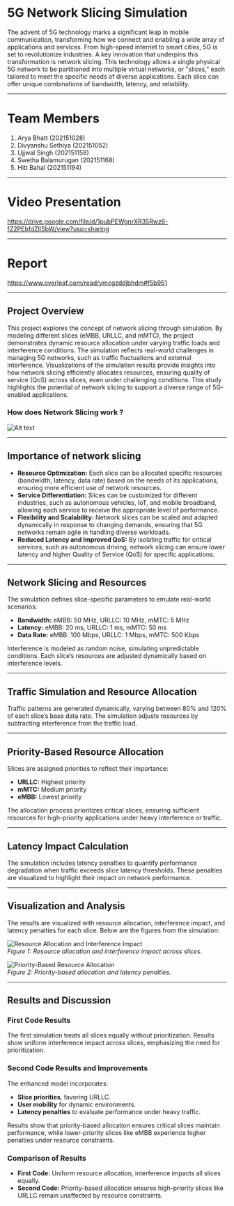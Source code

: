 # 5G Network Slicing Simulation
The advent of 5G technology marks a significant leap in mobile communication, transforming how we connect and enabling a wide array of applications and services. 
From high-speed internet to smart cities, 5G is set to revolutionize industries. A key innovation that underpins this transformation is network slicing. 
This technology allows a single physical 5G network to be partitioned into multiple virtual networks, or "slices," each tailored to meet the specific needs of diverse applications. 
Each slice can offer unique combinations of bandwidth, latency, and reliability.

---

# Team Members
1. Arya Bhatt (202151028)
2. Divyanshu Sethiya (202151052)
3. Ujjwal Singh (202151158)
4. Swetha Balamurugan (202151168)
5. Hitt Bahal (202151194)

---

# Video Presentation
https://drive.google.com/file/d/1pubPEWgnrXR35Rwz6-fZ2PEbfdZIlSbW/view?usp=sharing

---

# Report
https://www.overleaf.com/read/ymcgzddjbhdm#f5b951

---

## Project Overview
This project explores the concept of network slicing through simulation. By modeling different slices (eMBB, URLLC, and mMTC), the project demonstrates dynamic resource allocation under varying traffic loads and interference conditions. 
The simulation reflects real-world challenges in managing 5G networks, such as traffic fluctuations and external interference. Visualizations of the simulation results provide insights into how network slicing efficiently allocates resources, ensuring quality of service (QoS) across slices, even under challenging conditions. 
This study highlights the potential of network slicing to support a diverse range of 5G-enabled applications.

### How does Network Slicing work ?
![Alt text](Assets/network_slicing.png)

---

## Importance of network slicing
- **Resource Optimization:** Each slice can be allocated specific resources (bandwidth, latency, data rate) based on the needs of its applications, ensuring more efficient use of network resources.
- **Service Differentiation:** Slices can be customized for different industries, such as autonomous vehicles, IoT, and mobile broadband, allowing each service to receive the appropriate level of performance.
- **Flexibility and Scalability:** Network slices can be scaled and adapted dynamically in response to changing demands, ensuring that 5G networks remain agile in handling diverse workloads.
- **Reduced Latency and Improved QoS:** By isolating traffic for critical services, such as autonomous driving, network slicing can ensure lower latency and higher Quality of Service (QoS) for specific applications.

---

## Network Slicing and Resources
The simulation defines slice-specific parameters to emulate real-world scenarios:
- **Bandwidth:** eMBB: 50 MHz, URLLC: 10 MHz, mMTC: 5 MHz  
- **Latency:** eMBB: 20 ms, URLLC: 1 ms, mMTC: 50 ms  
- **Data Rate:** eMBB: 100 Mbps, URLLC: 1 Mbps, mMTC: 500 Kbps  

Interference is modeled as random noise, simulating unpredictable conditions. Each slice’s resources are adjusted dynamically based on interference levels.

---

## Traffic Simulation and Resource Allocation
Traffic patterns are generated dynamically, varying between 80% and 120% of each slice’s base data rate. The simulation adjusts resources by subtracting interference from the traffic load.

---

## Priority-Based Resource Allocation
Slices are assigned priorities to reflect their importance:
- **URLLC:** Highest priority  
- **mMTC:** Medium priority  
- **eMBB:** Lowest priority  

The allocation process prioritizes critical slices, ensuring sufficient resources for high-priority applications under heavy interference or traffic.

---

## Latency Impact Calculation
The simulation includes latency penalties to quantify performance degradation when traffic exceeds slice latency thresholds. These penalties are visualized to highlight their impact on network performance.

---

## Visualization and Analysis
The results are visualized with resource allocation, interference impact, and latency penalties for each slice. Below are the figures from the simulation:

![Resource Allocation and Interference Impact](Assets/sim1.png)  
*Figure 1: Resource allocation and interference impact across slices.*  

![Priority-Based Resource Allocation](Assets/sim2.png)  
*Figure 2: Priority-based allocation and latency penalties.*

---

## Results and Discussion

### First Code Results
The first simulation treats all slices equally without prioritization. Results show uniform interference impact across slices, emphasizing the need for prioritization.

### Second Code Results and Improvements
The enhanced model incorporates:
- **Slice priorities**, favoring URLLC.
- **User mobility** for dynamic environments.
- **Latency penalties** to evaluate performance under heavy traffic.

Results show that priority-based allocation ensures critical slices maintain performance, while lower-priority slices like eMBB experience higher penalties under resource constraints.

### Comparison of Results
- **First Code:** Uniform resource allocation, interference impacts all slices equally.  
- **Second Code:** Priority-based allocation ensures high-priority slices like URLLC remain unaffected by resource constraints.
